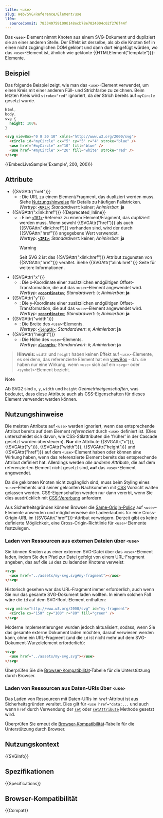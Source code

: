```yaml
---
title: <use>
slug: Web/SVG/Reference/Element/use
l10n:
  sourceCommit: 7833497591090148ecb78e7024004c02f276f44f
---
```


Das **`<use>`**-Element nimmt Knoten aus einem SVG-Dokument und dupliziert sie an einer anderen Stelle.
Der Effekt ist derselbe, als ob die Knoten tief in einen nicht zugänglichen DOM geklont und dann dort eingefügt würden, wo das `<use>`-Element ist, ähnlich wie geklonte {{HTMLElement("template")}}-Elemente.

## Beispiel

Das folgende Beispiel zeigt, wie man das `<use>`-Element verwendet, um einen Kreis mit einer anderen Füll- und Strichfarbe zu zeichnen.
Beim letzten Kreis wird `stroke="red"` ignoriert, da der Strich bereits auf `myCircle` gesetzt wurde.

```css hidden
html,
body,
svg {
  height: 100%;
}
```

```html
<svg viewBox="0 0 30 10" xmlns="http://www.w3.org/2000/svg">
  <circle id="myCircle" cx="5" cy="5" r="4" stroke="blue" />
  <use href="#myCircle" x="10" fill="blue" />
  <use href="#myCircle" x="20" fill="white" stroke="red" />
</svg>
```

{{EmbedLiveSample('Example', 200, 200)}}

## Attribute

- {{SVGAttr("href")}}
  - : Die URL zu einem Element/Fragment, das dupliziert werden muss. Siehe [Nutzungshinweise](#nutzungshinweise) für Details zu häufigen Fallstricken.<br/> _Werttyp_: [**`<URL>`**](/de/docs/Web/SVG/Guides/Content_type#url); _Standardwert_: keiner; _Animierbar_: **ja**
- {{SVGAttr("xlink:href")}} {{Deprecated_Inline}}
  - : Eine [`<IRI>`](/de/docs/Web/SVG/Guides/Content_type#iri)-Referenz zu einem Element/Fragment, das dupliziert werden muss. Wenn sowohl {{SVGAttr("href")}} als auch {{SVGAttr("xlink:href")}} vorhanden sind, wird der durch {{SVGAttr("href")}} angegebene Wert verwendet.<br/> _Werttyp_: [**`<IRI>`**](/de/docs/Web/SVG/Guides/Content_type#iri); _Standardwert_: keiner; _Animierbar_: **ja**
    > [!WARNING]
    > Seit SVG 2 ist das {{SVGAttr("xlink:href")}} Attribut zugunsten von {{SVGAttr("href")}} veraltet. Siehe {{SVGAttr("xlink:href")}} Seite für weitere Informationen.
- {{SVGAttr("x")}}
  - : Die x-Koordinate einer zusätzlichen endgültigen Offset-Transformation, die auf das `<use>`-Element angewendet wird.<br/> _Werttyp_: [**`<coordinate>`**](/de/docs/Web/SVG/Guides/Content_type#coordinate); _Standardwert_: `0`; _Animierbar_: **ja**
- {{SVGAttr("y")}}
  - : Die y-Koordinate einer zusätzlichen endgültigen Offset-Transformation, die auf das `<use>`-Element angewendet wird.<br/> _Werttyp_: [**`<coordinate>`**](/de/docs/Web/SVG/Guides/Content_type#coordinate); _Standardwert_: `0`; _Animierbar_: **ja**
- {{SVGAttr("width")}}
  - : Die Breite des `<use>`-Elements.<br/> _Werttyp_: [**`<length>`**](/de/docs/Web/SVG/Guides/Content_type#length); _Standardwert_: `0`; _Animierbar_: **ja**
- {{SVGAttr("height")}}
  - : Die Höhe des `<use>`-Elements.<br/> _Werttyp_: [**`<length>`**](/de/docs/Web/SVG/Guides/Content_type#length); _Standardwert_: `0`; _Animierbar_: **ja**

> **Hinweis:** `width` und `height` haben keinen Effekt auf `<use>`-Elemente, es sei denn, das referenzierte Element hat ein [viewBox](/de/docs/Web/SVG/Reference/Attribute/viewBox) - d.h. sie haben nur eine Wirkung, wenn `<use>` sich auf ein `<svg>`- oder `<symbol>`-Element bezieht.

> [!NOTE]
> Ab SVG2 sind `x`, `y`, `width` und `height` _Geometrieeigenschaften_, was bedeutet, dass diese Attribute auch als CSS-Eigenschaften für dieses Element verwendet werden können.

## Nutzungshinweise

Die meisten Attribute auf `<use>` werden ignoriert, wenn das entsprechende Attribut bereits auf dem Element _referenziert_ durch `<use>` definiert ist. (Dies unterscheidet sich davon, wie CSS-Stilattributen die 'früher' in der Cascade gesetzt wurden übersteuern).
**Nur** die Attribute {{SVGAttr("x")}}, {{SVGAttr("y")}}, {{SVGAttr("width")}}, {{SVGAttr("height")}} und {{SVGAttr("href")}} auf dem `<use>`-Element haben oder können eine Wirkung haben, wenn das referenzierte Element bereits das entsprechende Attribut definiert hat. Allerdings werden _alle anderen Attribute_, die auf dem referenzierten Element nicht gesetzt sind, **auf** das `<use>`-Element angewendet.

Da die geklonten Knoten nicht zugänglich sind, muss beim Styling eines `<use>`-Elements und seiner geklonten Nachkommen mit [CSS](/de/docs/Web/CSS) Vorsicht walten gelassen werden. CSS-Eigenschaften werden nur dann vererbt, wenn Sie dies ausdrücklich mit [CSS-Vererbung](/de/docs/Web/CSS/CSS_cascade/Inheritance) anfordern.

Aus Sicherheitsgründen können Browser die [Same-Origin-Policy](/de/docs/Web/Security/Same-origin_policy) auf `<use>`-Elemente anwenden und möglicherweise die Ladeerlaubnis für eine Cross-Origin-URL im {{SVGAttr("href")}}-Attribut verweigern. Derzeit gibt es keine definierte Möglichkeit, eine Cross-Origin-Richtlinie für `<use>`-Elemente festzulegen.

### Laden von Ressourcen aus externen Dateien über `<use>`

Sie können Knoten aus einer externen SVG-Datei über das `<use>`-Element laden, indem Sie den Pfad zur Datei gefolgt von einem URL-Fragment angeben, das auf die `id` des zu ladenden Knotens verweist:

```html
<svg>
  <use href="../assets/my-svg.svg#my-fragment"></use>
</svg>
```

Historisch gesehen war das URL-Fragment immer erforderlich, auch wenn Sie nur das gesamte SVG-Dokument laden wollten. In einem solchen Fall wäre die `id` auf dem SVG-Root-Element enthalten:

```html
<svg xmlns="http://www.w3.org/2000/svg" id="my-fragment">
  <circle cx="150" cy="100" r="80" fill="green" />
</svg>
```

Moderne Implementierungen wurden jedoch aktualisiert, sodass, wenn Sie das gesamte externe Dokument laden möchten, darauf verwiesen werden kann, ohne ein URL-Fragment (und die `id` ist nicht mehr auf dem SVG-Dokument-Wurzelelement erforderlich):

```html
<svg>
  <use href="../assets/my-svg.svg"></use>
</svg>
```

Überprüfen Sie die [Browser-Kompatibilität](#browser-kompatibilität)-Tabelle für die Unterstützung durch Browser.

### Laden von Ressourcen aus Daten-URIs über `<use>`

Das Laden von Ressourcen mit Daten-URIs im `href`-Attribut ist aus Sicherheitsgründen veraltet. Dies gilt für `<use href="data:...` und auch wenn `href` durch Verwendung der [`set`](/de/docs/Web/SVG/Reference/Element/set) oder [`setAttribute`](/de/docs/Web/API/Element/setAttribute) Methode gesetzt wird.

Überprüfen Sie erneut die [Browser-Kompatibilität](#browser-kompatibilität)-Tabelle für die Unterstützung durch Browser.

## Nutzungskontext

{{SVGInfo}}

## Spezifikationen

{{Specifications}}

## Browser-Kompatibilität

{{Compat}}
